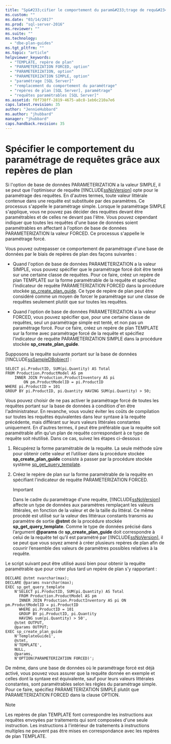 ```yaml
---
title: "Sp&#233;cifier le comportement du param&#233;trage de requ&#234;tes gr&#226;ce aux rep&#232;res de plan | Microsoft Docs"
ms.custom: ""
ms.date: "03/14/2017"
ms.prod: "sql-server-2016"
ms.reviewer: ""
ms.suite: ""
ms.technology: 
  - "dbe-plan-guides"
ms.tgt_pltfrm: ""
ms.topic: "article"
helpviewer_keywords: 
  - "TEMPLATE, repère de plan"
  - "PARAMETERIZATION FORCED, option"
  - "PARAMETERIZATION, option"
  - "PARAMETERIZATION SIMPLE, option"
  - "paramétrage [SQL Server]"
  - "remplacement du comportement du paramétrage"
  - "repères de plan [SQL Server], paramétrage"
  - "requêtes paramétrables [SQL Server]"
ms.assetid: f0f738ff-2819-4675-a8c8-1eb6c210a7e6
caps.latest.revision: 35
author: "JennieHubbard"
ms.author: "jhubbard"
manager: "jhubbard"
caps.handback.revision: 35
---
```

# Sp&#233;cifier le comportement du param&#233;trage de requ&#234;tes gr&#226;ce aux rep&#232;res de plan
  Si l'option de base de données PARAMETERIZATION a la valeur SIMPLE, il se peut que l'optimiseur de requête [!INCLUDE[ssNoVersion](../../includes/ssnoversion-md.md)] opte pour le paramétrage des requêtes. En d'autres termes, toute valeur littérale contenue dans une requête est substituée par des paramètres. Ce processus s'appelle le paramétrage simple. Lorsque le paramétrage SIMPLE s'applique, vous ne pouvez pas décider des requêtes devant être paramétrables et de celles ne devant pas l'être. Vous pouvez cependant indiquer que toutes les requêtes d'une base de données soient paramétrables en affectant à l'option de base de données PARAMETERIZATION la valeur FORCED. Ce processus s'appelle le paramétrage forcé.  
  
 Vous pouvez outrepasser ce comportement de paramétrage d'une base de données par le biais de repères de plan des façons suivantes :  
  
-   Quand l'option de base de données PARAMETERIZATION a la valeur SIMPLE, vous pouvez spécifier que le paramétrage forcé doit être tenté sur une certaine classe de requêtes. Pour ce faire, créez un repère de plan TEMPLATE sur la forme paramétrable de la requête et spécifiez l’indicateur de requête PARAMETERIZATION FORCED dans la procédure stockée [sp_create_plan_guide](../../relational-databases/system-stored-procedures/sp-create-plan-guide-transact-sql.md). Ce type de repère de plan peut être considéré comme un moyen de forcer le paramétrage sur une classe de requêtes seulement plutôt que sur toutes les requêtes.  
  
-   Quand l'option de base de données PARAMETERIZATION a la valeur FORCED, vous pouvez spécifier que, pour une certaine classe de requêtes, seul un paramétrage simple est tenté, et non pas un paramétrage forcé. Pour ce faire, créez un repère de plan TEMPLATE sur la forme avec paramétrage forcé de la requête et spécifiez l’indicateur de requête PARAMETERIZATION SIMPLE dans la procédure stockée **sp_create_plan_guide**.  
  
 Supposons la requête suivante portant sur la base de données [!INCLUDE[ssSampleDBobject](../../includes/sssampledbobject-md.md)] :  
  
```  
SELECT pi.ProductID, SUM(pi.Quantity) AS Total  
FROM Production.ProductModel AS pm   
    INNER JOIN Production.ProductInventory AS pi   
        ON pm.ProductModelID = pi.ProductID   
WHERE pi.ProductID = 101   
GROUP BY pi.ProductID, pi.Quantity HAVING SUM(pi.Quantity) > 50;  
```  
  
 Vous pouvez choisir de ne pas activer le paramétrage forcé de toutes les requêtes portant sur la base de données à condition d'en être l'administrateur. En revanche, vous voulez éviter les coûts de compilation sur toutes les requêtes équivalentes dans leur syntaxe à la requête précédente, mais différant sur leurs valeurs littérales constantes uniquement. En d'autres termes, il peut être préférable que la requête soit paramétrable afin qu'un plan de requête correspondant à ce type de requête soit réutilisé. Dans ce cas, suivez les étapes ci-dessous :  
  
1.  Récupérez la forme paramétrable de la requête. La seule méthode sûre pour obtenir cette valeur et l’utiliser dans la procédure stockée **sp_create_plan_guide** consiste à passer par la procédure stockée système [sp_get_query_template](../../relational-databases/system-stored-procedures/sp-get-query-template-transact-sql.md).  
  
2.  Créez le repère de plan sur la forme paramétrable de la requête en spécifiant l'indicateur de requête PARAMETERIZATION FORCED.  
  
    > [!IMPORTANT]  
    >  Dans le cadre du paramétrage d'une requête, [!INCLUDE[ssNoVersion](../../includes/ssnoversion-md.md)] affecte un type de données aux paramètres remplaçant les valeurs littérales, en fonction de la valeur et de la taille du littéral. Ce même procédé est utilisé sur la valeur des littéraux constants transmis au paramètre de sortie **@stmt** de la procédure stockée **sp_get_query_template**. Comme le type de données précisé dans l’argument **@params** de **sp_create_plan_guide** doit correspondre à celui de la requête tel qu’il est paramétré par [!INCLUDE[ssNoVersion](../../includes/ssnoversion-md.md)], il se peut que vous soyez amené à créer plusieurs repères de plan afin de couvrir l’ensemble des valeurs de paramètres possibles relatives à la requête.  
  
 Le script suivant peut être utilisé aussi bien pour obtenir la requête paramétrable que pour créer plus tard un repère de plan s'y rapportant :  
  
```  
DECLARE @stmt nvarchar(max);  
DECLARE @params nvarchar(max);  
EXEC sp_get_query_template   
    N'SELECT pi.ProductID, SUM(pi.Quantity) AS Total   
      FROM Production.ProductModel AS pm   
      INNER JOIN Production.ProductInventory AS pi ON pm.ProductModelID = pi.ProductID   
      WHERE pi.ProductID = 101   
      GROUP BY pi.ProductID, pi.Quantity   
      HAVING sum(pi.Quantity) > 50',  
    @stmt OUTPUT,   
    @params OUTPUT;  
EXEC sp_create_plan_guide   
    N'TemplateGuide1',   
    @stmt,   
    N'TEMPLATE',   
    NULL,   
    @params,   
    N'OPTION(PARAMETERIZATION FORCED)';  
```  
  
 De même, dans une base de données où le paramétrage forcé est déjà activé, vous pouvez vous assurer que la requête donnée en exemple et celles dont la syntaxe est équivalente, sauf pour leurs valeurs littérales constantes, sont paramétrables selon les règles du paramétrage simple. Pour ce faire, spécifiez PARAMETERIZATION SIMPLE plutôt que PARAMETERIZATION FORCED dans la clause OPTION.  
  
> [!NOTE]  
>  Les repères de plan TEMPLATE font correspondre les instructions aux requêtes envoyées par traitements qui sont composées d'une seule instruction. Les instructions à l'intérieur de traitements à instructions multiples ne peuvent pas être mises en correspondance avec les repères de plan TEMPLATE.  
  
  